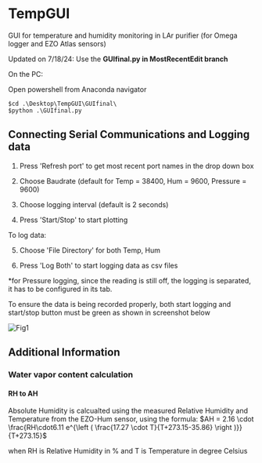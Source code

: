 # TempGUI
GUI for temperature and humidity monitoring in LAr purifier (for Omega logger and EZO Atlas sensors)

Updated on 7/18/24: Use the **GUIfinal.py in MostRecentEdit branch**

On the PC:

Open powershell from Anaconda navigator

```
$cd .\Desktop\TempGUI\GUIfinal\
$python .\GUIfinal.py
```

## Connecting Serial Communications and Logging data ##

1. Press 'Refresh port' to get most recent port names in the drop down box

2. Choose Baudrate (default for Temp = 38400, Hum = 9600, Pressure = 9600)

3. Choose logging interval (default is 2 seconds)

4. Press 'Start/Stop' to start plotting

To log data:

5. Choose 'File Directory' for both Temp, Hum

6. Press 'Log Both' to start logging data as csv files

*for Pressure logging, since the reading is still off, the logging is separated, it has to be configured in its tab.


To ensure the data is being recorded properly, both start logging and start/stop button must be green as shown in screenshot below

![Fig1](https://github.com/IseeJ/TempGUI/blob/MostRecentEdit/GUI.png?raw=true)




## Additional Information ##

### Water vapor content calculation ###

#### RH to AH ####
Absolute Humidity is calcualted using the measured Relative Humidity and Temperature from the EZO-Hum sensor, using the formula:
$AH = 2.16 \cdot \frac{RH\cdot6.11 e^{\left ( \frac{17.27 \cdot T}{T+273.15-35.86} \right )}}{T+273.15}$

when RH is Relative Humidity in % and T is Temperature in degree Celsius


